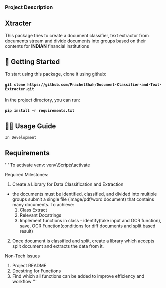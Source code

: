 ### Project Description

## Xtracter

This package tries to create a document classifier, text extractor from documents stream and divide documents into groups
based on their contents for **INDIAN** financial institutions

## 🚀 Getting Started

To start using this package, clone it using github:

#### `git clone https://github.com/PrachetShah/Document-Classifier-and-Text-Extracter.git`

In the project directory, you can run:

#### `pip install -r requirements.txt`

## 👩‍💻 Usage Guide

`In Development`

## Requirements

'''
To activate venv: venv\Scripts\activate

Required Milestones:

1. Create a Library for Data Classification and Extraction

- the documents must be identified, classified, and divided
  into multiple groups
  submit a single file (image/pdf/word document)
  that contains many documents.
  To achieve:
  1. Class Extract
  2. Relevant Docstrings
  3. Implement functions in class - identify(take input and OCR function), save,
     OCR Function(conditions for diff documents and split based result)

2. Once document is classified and split, create a library which accepts split
   document and extracts the data from it.

Non-Tech Issues

1. Project README
2. Docstring for Functions
3. Find which all functions can be added to improve efficiency and workflow
   '''
